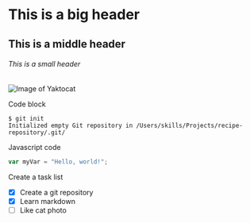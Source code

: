 # This is a big header
## This is a middle header
###### This is a small header
![Image of Yaktocat](https://octodex.github.com/images/yaktocat.png)

Code block 
```
$ git init
Initialized empty Git repository in /Users/skills/Projects/recipe-repository/.git/
```

Javascript code
``` javascript
var myVar = "Hello, world!";
```

Create a task list
- [x] Create a git repository
- [x] Learn markdown
- [ ] Like cat photo
